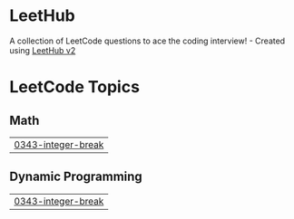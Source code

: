 # LeetHub
A collection of LeetCode questions to ace the coding interview! - Created using [LeetHub v2](https://github.com/arunbhardwaj/LeetHub-2.0)

<!---LeetCode Topics Start-->
# LeetCode Topics
## Math
|  |
| ------- |
| [0343-integer-break](https://github.com/lokeshsk1/LeetHub/tree/master/0343-integer-break) |
## Dynamic Programming
|  |
| ------- |
| [0343-integer-break](https://github.com/lokeshsk1/LeetHub/tree/master/0343-integer-break) |
<!---LeetCode Topics End-->